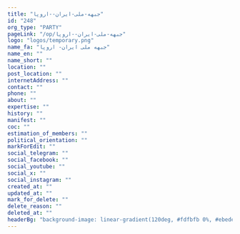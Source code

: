 ```yaml
---
title: "جبهه-ملی-ایران--اروپا"
id: "248"
org_type: "PARTY"
pageLink: "/op/جبهه-ملی-ایران--اروپا"
logo: "logos/temporary.png"
name_fa: "جبهه ملی ایران- اروپا"
name_en: ""
name_short: ""
location: ""
post_location: ""
internetAddress: ""
contact: ""
phone: ""
about: ""
expertise: ""
history: ""
manifest: ""
coc: ""
estimation_of_members: ""
political_orientation: ""
markForEdit: ""
social_telegram: ""
social_facebook: ""
social_youtube: ""
social_x: ""
social_instagram: ""
created_at: ""
updated_at: ""
mark_for_delete: ""
delete_reason: ""
deleted_at: ""
headerBg: "background-image: linear-gradient(120deg, #fdfbfb 0%, #ebedee 100%);"
---
```


